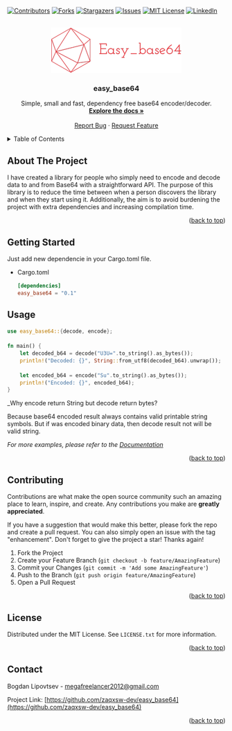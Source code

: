 <!-- Improved compatibility of back to top link: See: https://github.com/othneildrew/Best-README-Template/pull/73 -->
<a name="readme-top"></a>
<!--
*** Thanks for checking out the Best-README-Template. If you have a suggestion
*** that would make this better, please fork the repo and create a pull request
*** or simply open an issue with the tag "enhancement".
*** Don't forget to give the project a star!
*** Thanks again! Now go create something AMAZING! :D
-->



<!-- PROJECT SHIELDS -->
<!--
*** I'm using markdown "reference style" links for readability.
*** Reference links are enclosed in brackets [ ] instead of parentheses ( ).
*** See the bottom of this document for the declaration of the reference variables
*** for contributors-url, forks-url, etc. This is an optional, concise syntax you may use.
*** https://www.markdownguide.org/basic-syntax/#reference-style-links
-->
[![Contributors][contributors-shield]][contributors-url]
[![Forks][forks-shield]][forks-url]
[![Stargazers][stars-shield]][stars-url]
[![Issues][issues-shield]][issues-url]
[![MIT License][license-shield]][license-url]
[![LinkedIn][linkedin-shield]][linkedin-url]



<!-- PROJECT LOGO -->
<br />
<div align="center">
  <a href="https://github.com/zaqxsw-dev/easy_base64">
    <img src="files/logo.png" alt="Logo" width="300" height="104">
  </a>

<h3 align="center">easy_base64</h3>

  <p align="center">
    Simple, small and fast, dependency free base64 encoder/decoder.
    <br />
    <a href="https://github.com/zaqxsw-dev/easy_base64"><strong>Explore the docs »</strong></a>
    <br />
    <br />
    <a href="https://github.com/zaqxsw-dev/easy_base64/issues">Report Bug</a>
    ·
    <a href="https://github.com/zaqxsw-dev/easy_base64/issues">Request Feature</a>
  </p>
</div>



<!-- TABLE OF CONTENTS -->
<details>
  <summary>Table of Contents</summary>
  <ol>
    <li>
      <a href="#about-the-project">About The Project</a>
    </li>
    <li>
      <a href="#getting-started">Getting Started</a>
    </li>
    <li><a href="#usage">Usage</a></li>
    <li><a href="#contributing">Contributing</a></li>
    <li><a href="#license">License</a></li>
    <li><a href="#contact">Contact</a></li>
  </ol>
</details>



<!-- ABOUT THE PROJECT -->
## About The Project

I have created a library for people who simply need to encode and decode data to and from Base64 with a straightforward API. The purpose of this library is to reduce the time between when a person discovers the library and when they start using it. Additionally, the aim is to avoid burdening the project with extra dependencies and increasing compilation time.

<p align="right">(<a href="#readme-top">back to top</a>)</p>


<!-- GETTING STARTED -->
## Getting Started

Just add new dependencie in your Cargo.toml file.

* Cargo.toml
  ```toml
  [dependencies]
  easy_base64 = "0.1"
  ```

<!-- USAGE EXAMPLES -->
## Usage

```rust
use easy_base64::{decode, encode};

fn main() {
    let decoded_b64 = decode("U3U=".to_string().as_bytes());
    println!("Decoded: {}", String::from_utf8(decoded_b64).unwrap());

    let encoded_b64 = encode("Su".to_string().as_bytes());
    println!("Encoded: {}", encoded_b64);
}
```

_Why encode return String but decode return bytes?

Because base64 encoded result always contains valid printable string symbols. But if was encoded binary data, then decode result not will be valid string.

_For more examples, please refer to the [Documentation](https://docs.rs/easy_base64/0.1.0/easy_base64/)_

<p align="right">(<a href="#readme-top">back to top</a>)</p>

<!-- CONTRIBUTING -->
## Contributing

Contributions are what make the open source community such an amazing place to learn, inspire, and create. Any contributions you make are **greatly appreciated**.

If you have a suggestion that would make this better, please fork the repo and create a pull request. You can also simply open an issue with the tag "enhancement".
Don't forget to give the project a star! Thanks again!

1. Fork the Project
2. Create your Feature Branch (`git checkout -b feature/AmazingFeature`)
3. Commit your Changes (`git commit -m 'Add some AmazingFeature'`)
4. Push to the Branch (`git push origin feature/AmazingFeature`)
5. Open a Pull Request

<p align="right">(<a href="#readme-top">back to top</a>)</p>



<!-- LICENSE -->
## License

Distributed under the MIT License. See `LICENSE.txt` for more information.

<p align="right">(<a href="#readme-top">back to top</a>)</p>



<!-- CONTACT -->
## Contact

Bogdan Lipovtsev - megafreelancer2012@gmail.com

Project Link: [https://github.com/zaqxsw-dev/easy_base64](https://github.com/zaqxsw-dev/easy_base64)

<p align="right">(<a href="#readme-top">back to top</a>)</p>

<!-- MARKDOWN LINKS & IMAGES -->
<!-- https://www.markdownguide.org/basic-syntax/#reference-style-links -->
[contributors-shield]: https://img.shields.io/github/contributors/zaqxsw-dev/easy_base64.svg?style=for-the-badge
[contributors-url]: https://github.com/zaqxsw-dev/easy_base64/graphs/contributors
[forks-shield]: https://img.shields.io/github/forks/zaqxsw-dev/easy_base64.svg?style=for-the-badge
[forks-url]: https://github.com/zaqxsw-dev/easy_base64/network/members
[stars-shield]: https://img.shields.io/github/stars/zaqxsw-dev/easy_base64.svg?style=for-the-badge
[stars-url]: https://github.com/zaqxsw-dev/easy_base64/stargazers
[issues-shield]: https://img.shields.io/github/issues/zaqxsw-dev/easy_base64.svg?style=for-the-badge
[issues-url]: https://github.com/zaqxsw-dev/easy_base64/issues
[license-shield]: https://img.shields.io/github/license/zaqxsw-dev/easy_base64.svg?style=for-the-badge
[license-url]: https://github.com/zaqxsw-dev/easy_base64/blob/master/LICENSE.txt
[linkedin-shield]: https://img.shields.io/badge/-LinkedIn-black.svg?style=for-the-badge&logo=linkedin&colorB=555
[linkedin-url]: https://www.linkedin.com/in/bogdan-lipovtsev-746946257
